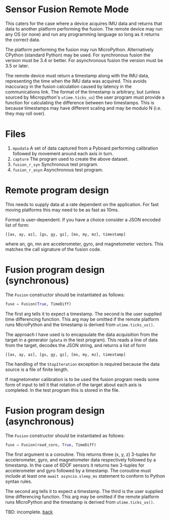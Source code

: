 # Sensor Fusion Remote Mode

This caters for the case where a device acquires IMU data and returns that data
to another platform performing the fusion. The remote device may run any OS (or
none) and run any programming language so long as it returns the correct data.

The platform performing the fusion may run MicroPython. Alternatively CPython
(standard Python) may be used. For synchronous fusion the version must be 3.4
or better. For asynchronous fusion the version must be 3.5 or later.

The remote device must return a timestamp along with the IMU data, representing
the time when the IMU data was acquired. This avoids inaccuracy in the fusion
calculation caused by latency in the communications link. The format of the
timestamp is arbitrary, but (unless sourced by Micropython's `utime.ticks_us`)
the user program must provide a function for calculating the difference between
two timestamps. This is because timestamps may have different scaling and may
be modulo N (i.e. they may roll over).

# Files

 1. `mpudata` A set of data captured from a Pyboard performing calibration
 followed by movement around each axis in turn.
 2. `capture` The program used to create the above dataset.
 3. `fusion_r_syn` Synchronous test program.
 4. `fusion_r_asyn` Asynchronous test program.

# Remote program design

This needs to supply data at a rate dependent on the application. For fast
moving platforms this may need to be as fast as 10ms.

Format is user-dependent. If you have a choice consider a JSON encoded list of
form:

```
[[ax, ay, az], [gx, gy, gz], [mx, my, mz], timestamp]
```

where an, gn, mn are accelerometer, gyro, and magnetometer vectors. This
matches the call signature of the fusion code.

# Fusion program design (synchronous)

The `Fusion` constructor should be instantiated as follows:

```python
fuse = Fusion(True, TimeDiff)
```

The first arg tells it to expect a timestamp. The second is the user supplied
time differencing function. This arg may be omitted if the remote platform runs
MicroPython and the timestamp is derived from `utime.ticks_us()`.

The approach I have used is to encapsulate the data acquisition from the target
in a generator (`gdata` in the test program). This reads a line of data from
the target, decodes the JSON string, and returns a list of form

```
[[ax, ay, az], [gx, gy, gz], [mx, my, mz], timestamp]
```

The handling of the `StopIteration` exception is required because the data
source is a file of finite length.

If magnetometer calibration is to be used the fusion program needs some form of
input to tell it that rotation of the target about each axis is completed. In
the test program this is stored in the file.

# Fusion program design (asynchronous)

The `Fusion` constructor should be instantiated as follows:

```python
fuse = Fusion(read_coro, True, TimeDiff)
```

The first argument is a coroutine. This returns three (x, y, z) 3-tuples for
accelerometer, gyro, and magnetometer data respectively followed by a
timestamp. In the case of 6DOF sensors it returns two 3-tuples for
accelerometer and gyro followed by a timestamp. The coroutine must include at
least one `await asyncio.sleep_ms` statement to conform to Python syntax rules.

The second arg tells it to expect a timestamp. The third is the user supplied
time differencing function. This arg may be omitted if the remote platform runs
MicroPython and the timestamp is derived from `utime.ticks_us()`.

TBD: incomplete.
[back](../README.md)
